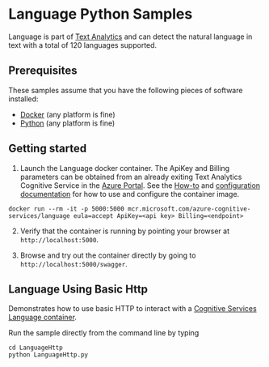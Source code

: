 # Language Python Samples

Language is part of [Text Analytics](https://azure.microsoft.com/services/cognitive-services/text-analytics) and can detect the natural language in text with a total of 120 languages supported.

## Prerequisites

These samples assume that you have the following pieces of software installed:

* [Docker](https://www.docker.com/products/docker-desktop) (any platform is fine)
* [Python](https://www.python.org/) (any platform is fine)

## Getting started

1. Launch the Language docker container. The ApiKey and Billing parameters can be obtained from an already exiting Text Analytics Cognitive Service in the [Azure Portal](https://portal.azure.com). See the [How-to](https://go.microsoft.com/fwlink/?linkid=2018654&clcid=0x409) and [configuration documentation](https://go.microsoft.com/fwlink/?linkid=2018592&clcid=0x409) for how to use and configure the container image.

```
docker run --rm -it -p 5000:5000 mcr.microsoft.com/azure-cognitive-services/language eula=accept ApiKey=<api key> Billing=<endpoint>
```

2. Verify that the container is running by pointing your browser at `http://localhost:5000`.

1. Browse and try out the container directly by going to `http://localhost:5000/swagger`.

## Language Using Basic Http

Demonstrates how to use basic HTTP to interact with a [Cognitive Services Language container](http://aka.ms/cognitive-services-containers).

Run the sample directly from the command line by typing

```
cd LanguageHttp
python LanguageHttp.py
```
